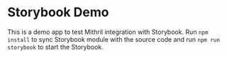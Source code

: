 # Storybook Demo

This is a demo app to test Mithril integration with Storybook. Run `npm install` to sync Storybook module with the source code and run `npm run storybook` to start the Storybook.
